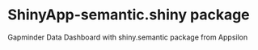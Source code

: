 # ShinyApp-semantic.shiny package
 Gapminder Data Dashboard with shiny.semantic package from Appsilon
